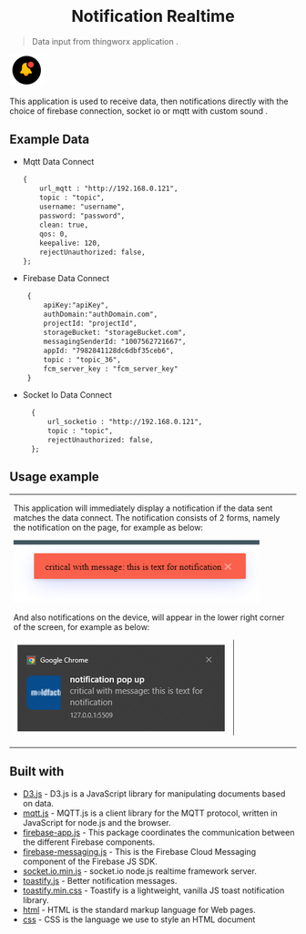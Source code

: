 <h1 align="center"  style="font-weight:bold;" >
  <br>
  <!-- <a href="http://www.amitmerchant.com/electron-markdownify"><img src="https://raw.githubusercontent.com/amitmerchant1990/electron-markdownify/master/app/img/markdownify.png" alt="Markdownify" width="200"></a> -->
  <br>
  Notification Realtime
  <br>
</h1>

> Data input from thingworx application .

<!-- <h4 align="center">A minimal Markdown Editor desktop app built on top of <a target="_blank">Electron</a>.</h4> -->

![Chat Preview](https://github.com/zainuddin-maker/Notification-Realtime-App/blob/master/App.PNG?raw=true)

<!-- ![screenshot](https://github.com/zainuddin-maker/Export-Excel-to-Json/blob/master/Convert_excel_to_JSON.mp4?raw=true) -->


This application is used to receive data, then notifications directly with the choice of firebase connection, socket io or mqtt with custom sound .

## Example Data

-   Mqtt Data Connect 

        {
            url_mqtt : "http://192.168.0.121",
            topic : "topic",
            username: "username",
            password: "password",
            clean: true,
            qos: 0,
            keepalive: 120,
            rejectUnauthorized: false,
        };

-  Firebase Data Connect

        {
            apiKey:"apiKey",
            authDomain:"authDomain.com",
            projectId: "projectId",
            storageBucket: "storageBucket.com",
            messagingSenderId: "1007562721667",
            appId: "7982841128dc6dbf35ceb6",
            topic : "topic_36",
            fcm_server_key : "fcm_server_key"
        }

- Socket Io Data Connect

        {
            url_socketio : "http://192.168.0.121",
            topic : "topic",
            rejectUnauthorized: false,
        };


## Usage example

<table>
<tr>
<td>


This application will immediately display a notification if the data sent matches the data connect. The notification consists of 2 forms, namely the notification on the page, for example as below:

![Chat Preview](https://github.com/zainuddin-maker/Notification-Realtime-App/blob/master/PoupupinPage.PNG?raw=true)

And also notifications on the device, will appear in the lower right corner of the screen, for example as below:

![Chat Preview](https://github.com/zainuddin-maker/Notification-Realtime-App/blob/master/PoupupinOS.PNG?raw=true)




</td>
</tr>
</table>


## Built with

-   [D3.js](https://d3js.org/) - D3.js is a JavaScript library for manipulating documents based on data.
-   [mqtt.js](https://www.npmjs.com/package/mqtt) - MQTT.js is a client library for the MQTT protocol, written in JavaScript for node.js and the browser.
-   [firebase-app.js](https://www.npmjs.com/package/@firebase/app) - This package coordinates the communication between the different Firebase components.
-   [firebase-messaging.js](https://www.npmjs.com/package/@firebase/messaging) - This is the Firebase Cloud Messaging component of the Firebase JS SDK.
-   [socket.io.min.js](https://cdnjs.com/libraries/socket.io) - socket.io node.js realtime framework server.
-   [toastify.js](https://apvarun.github.io/toastify-js/) - Better notification messages.
-   [toastify.min.css](https://github.com/apvarun/toastify-js/blob/master/README.md) - Toastify is a lightweight, vanilla JS toast notification library.
-   [html](https://www.w3schools.com/html/) - HTML is the standard markup language for Web pages.
-   [css](https://www.w3schools.com/css/) - CSS is the language we use to style an HTML document
